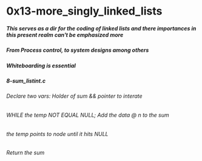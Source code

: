 # 0x13-more_singly_linked_lists
##### This serves as a dir for the coding of linked lists and there importances in this present realm can't be emphasized more
##### From Process control, to system designs among others
##### Whiteboarding is essential

##### 8-sum_listint.c
###### Declare two vars: Holder of sum && pointer to interate
###### WHILE the temp NOT EQUAL NULL; Add the data @ n to the sum
###### the temp points to node until it hits NULL
###### Return the sum
